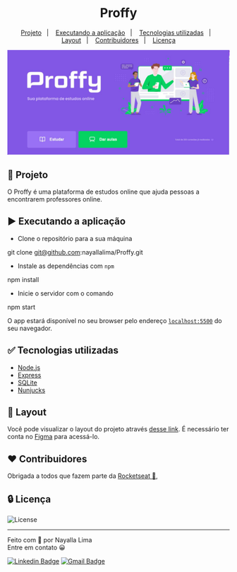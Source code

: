 <h1 align="center">
    Proffy</h1>

<p align="center">  
  <a href="#-projeto">Projeto</a>&nbsp;&nbsp;&nbsp;|&nbsp;&nbsp;&nbsp;
  <a href="#-executando-a-aplicacao">Executando a aplicação</a>&nbsp;&nbsp;&nbsp;|&nbsp;&nbsp;&nbsp;
  <a href="#-tecnologias-utilizadas">Tecnologias utilizadas</a>&nbsp;&nbsp;&nbsp;|&nbsp;&nbsp;&nbsp;
  <a href="#-layout">Layout</a>&nbsp;&nbsp;&nbsp;|&nbsp;&nbsp;&nbsp;
  <a href="#%EF%B8%8F-contribuidores">Contribuidores</a>&nbsp;&nbsp;&nbsp;|&nbsp;&nbsp;&nbsp;
  <a href="#-licença">Licença</a>
</p>

![](./pictures/proffy.jpg)

## 📌 Projeto

O Proffy é uma plataforma de estudos online que ajuda pessoas a encontrarem professores online.

## ▶️ Executando a aplicação

- Clone o repositório para a sua máquina

git clone git@github.com:nayallalima/Proffy.git

- Instale as dependências com `npm`

npm install

- Inicie o servidor com o comando 

npm start

O app estará disponível no seu browser pelo endereço [`localhost:5500`](http://localhost:5500) do seu navegador.

## ✅ Tecnologias utilizadas

- [Node.js](https://nodejs.org/en/)
- [Express](https://expressjs.com/pt-br/)
- [SQLite](https://www.sqlite.org/index.html)
- [Nunjucks](https://mozilla.github.io/nunjucks/)

## 📔 Layout

Você pode visualizar o layout do projeto através [desse link](https://www.figma.com/file/GHGS126t7WYjnPZdRKChJF/Proffy-Web). É necessário ter conta no [Figma](http://figma.com/) para acessá-lo.

## ♥️ Contribuidores 
<p> Obrigada a todos que fazem parte da <a href="http://campinas.tech/campinas-tech-talents/">Rocketseat 🚀</a>, </p>

## 🔒 Licença

<a>	<img alt="License" src="https://img.shields.io/badge/license-MIT-success"> </a>

---

Feito com 💜️ por Nayalla Lima
<br />
Entre em contato 😀 

[![Linkedin Badge](https://img.shields.io/badge/-NayallaLima-blue?style=flat-square&logo=Linkedin&logoColor=white&link=https://www.linkedin.com/in/nayalla-lima//)](https://www.linkedin.com/in/nayalla-lima/)
[![Gmail Badge](https://img.shields.io/badge/-nayallaml@gmail.com-c14438?style=flat-square&logo=Gmail&logoColor=white&link=mailto:nayallaml@gmail.com)](mailto:nayallaml@gmail.com)